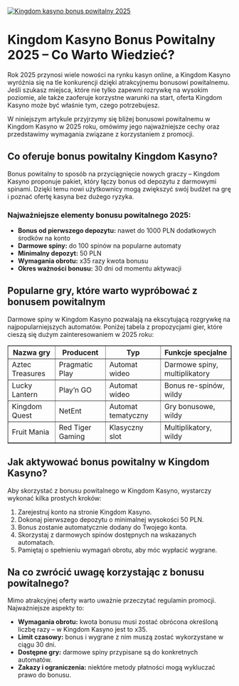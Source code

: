 [![Kingdom kasyno bonus powitalny 2025](https://123-caf.pages.dev/gitsignup.png)](https://vrmoo.ru/Bt82HjjY)

<h1>Kingdom Kasyno Bonus Powitalny 2025 – Co Warto Wiedzieć?</h1> <p>Rok 2025 przynosi wiele nowości na rynku kasyn online, a Kingdom Kasyno wyróżnia się na tle konkurencji dzięki atrakcyjnemu bonusowi powitalnemu. Jeśli szukasz miejsca, które nie tylko zapewni rozrywkę na wysokim poziomie, ale także zaoferuje korzystne warunki na start, oferta Kingdom Kasyno może być właśnie tym, czego potrzebujesz.</p> <p>W niniejszym artykule przyjrzymy się bliżej bonusowi powitalnemu w Kingdom Kasyno w 2025 roku, omówimy jego najważniejsze cechy oraz przedstawimy wymagania związane z korzystaniem z promocji.</p>  <h2>Co oferuje bonus powitalny Kingdom Kasyno?</h2> <p>Bonus powitalny to sposób na przyciągnięcie nowych graczy – Kingdom Kasyno proponuje pakiet, który łączy bonus od depozytu z darmowymi spinami. Dzięki temu nowi użytkownicy mogą zwiększyć swój budżet na grę i poznać ofertę kasyna bez dużego ryzyka.</p>  <h3>Najważniejsze elementy bonusu powitalnego 2025:</h3> <ul>   <li><strong>Bonus od pierwszego depozytu:</strong> nawet do 1000 PLN dodatkowych środków na konto</li>   <li><strong>Darmowe spiny:</strong> do 100 spinów na popularne automaty</li>   <li><strong>Minimalny depozyt:</strong> 50 PLN</li>   <li><strong>Wymagania obrotu:</strong> x35 razy kwota bonusu</li>   <li><strong>Okres ważności bonusu:</strong> 30 dni od momentu aktywacji</li> </ul>  <h2>Popularne gry, które warto wypróbować z bonusem powitalnym</h2> <p>Darmowe spiny w Kingdom Kasyno pozwalają na ekscytującą rozgrywkę na najpopularniejszych automatów. Poniżej tabela z propozycjami gier, które cieszą się dużym zainteresowaniem w 2025 roku:</p>  <table border="1" cellpadding="8" cellspacing="0">   <thead>     <tr>       <th>Nazwa gry</th>       <th>Producent</th>       <th>Typ</th>       <th>Funkcje specjalne</th>     </tr>   </thead>   <tbody>     <tr>       <td>Aztec Treasures</td>       <td>Pragmatic Play</td>       <td>Automat wideo</td>       <td>Darmowe spiny, multiplikatory</td>     </tr>     <tr>       <td>Lucky Lantern</td>       <td>Play’n GO</td>       <td>Automat wideo</td>       <td>Bonus re-spinów, wildy</td>     </tr>     <tr>       <td>Kingdom Quest</td>       <td>NetEnt</td>       <td>Automat tematyczny</td>       <td>Gry bonusowe, wildy</td>     </tr>     <tr>       <td>Fruit Mania</td>       <td>Red Tiger Gaming</td>       <td>Klasyczny slot</td>       <td>Multiplikatory, wildy</td>     </tr>   </tbody> </table>  <h2>Jak aktywować bonus powitalny w Kingdom Kasyno?</h2> <p>Aby skorzystać z bonusu powitalnego w Kingdom Kasyno, wystarczy wykonać kilka prostych kroków:</p> <ol>   <li>Zarejestruj konto na stronie Kingdom Kasyno.</li>   <li>Dokonaj pierwszego depozytu o minimalnej wysokości 50 PLN.</li>   <li>Bonus zostanie automatycznie dodany do Twojego konta.</li>   <li>Skorzystaj z darmowych spinów dostępnych na wskazanych automatach.</li>   <li>Pamiętaj o spełnieniu wymagań obrotu, aby móc wypłacić wygrane.</li> </ol>  <h2>Na co zwrócić uwagę korzystając z bonusu powitalnego?</h2> <p>Mimo atrakcyjnej oferty warto uważnie przeczytać regulamin promocji. Najważniejsze aspekty to:</p> <ul>   <li><strong>Wymagania obrotu:</strong> kwota bonusu musi zostać obrócona określoną liczbę razy – w Kingdom Kasyno jest to x35.</li>   <li><strong>Limit czasowy:</strong> bonus i wygrane z nim muszą zostać wykorzystane w ciągu 30 dni.</li>   <li><strong>Dostępne gry:</strong> darmowe spiny przypisane są do konkretnych automatów.</li>   <li><strong>Zakazy i ograniczenia:</strong> niektóre metody płatności mogą wykluczać prawo do bonusu.</li> </ul>